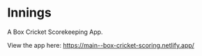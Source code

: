 # Innings
A Box Cricket Scorekeeping App.

View the app here: https://main--box-cricket-scoring.netlify.app/
